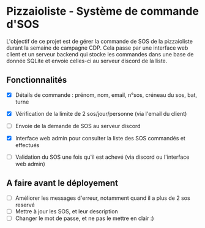 # Pizzaioliste - Système de commande d'SOS

L'objectif de ce projet est de gérer la commande de SOS de la pizzaioliste durant la semaine de campagne CDP.
Cela passe par une interface web client et un serveur backend qui stocke les commandes dans une base de donnée SQLite et envoie celles-ci au serveur discord de la liste.

## Fonctionnalités

- [x] Détails de commande : prénom, nom, email, n°sos, créneau du sos, bat, turne
- [x] Vérification de la limite de 2 sos/jour/personne (via l'email du client)
- [ ] Envoie de la demande de SOS au serveur discord
- [X] Interface web admin pour consulter la liste des SOS commandés et effectués
- [ ] Validation du SOS une fois qu'il est achevé (via discord ou l'interface web admin)


## A faire avant le déployement

- [ ] Améliorer les messages d'erreur, notamment quand il a plus de 2 sos reservé
- [ ] Mettre à jour les SOS, et leur description
- [ ] Changer le mot de passe, et ne pas le mettre en clair :)
